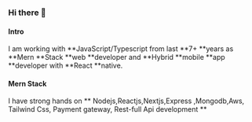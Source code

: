 ### Hi there 👋
#### Intro
I am working with **JavaScript/Typescript from last **7+ **years as **Mern **Stack **web **developer and **Hybrid **mobile **app **developer with **React **native.
#### Mern Stack
 I have strong hands on ** Nodejs,Reactjs,Nextjs,Express ,Mongodb,Aws, Tailwind Css, Payment gateway, Rest-full Api development **
